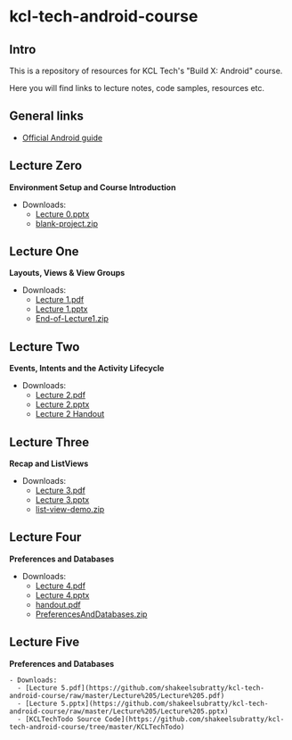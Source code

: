 # kcl-tech-android-course

## Intro

This is a repository of resources for KCL Tech's "Build X: Android" course.

Here you will find links to lecture notes, code samples, resources etc.

## General links

- [Official Android guide](https://developer.android.com/guide)

## Lecture Zero

**Environment Setup and Course Introduction**

- Downloads:
  - [Lecture 0.pptx](https://github.com/shakeelsubratty/kcl-tech-android-course/raw/master/Lecture%200/Lecture%200.pptx)
  - [blank-project.zip](https://github.com/shakeelsubratty/kcl-tech-android-course/raw/master/Lecture%200/Blank%20Project.zip)


## Lecture One

**Layouts, Views & View Groups**

- Downloads:
  - [Lecture 1.pdf](https://github.com/shakeelsubratty/kcl-tech-android-course/raw/master/Lecture%201/Lecture%201%20PDF.pdf)
  - [Lecture 1.pptx](https://github.com/shakeelsubratty/kcl-tech-android-course/raw/master/Lecture%201/Lecture%201.pptx)
  - [End-of-Lecture1.zip](https://github.com/shakeelsubratty/kcl-tech-android-course/raw/master/Lecture%201/End-of-Lecture%201%20Project.zip)

## Lecture Two

  **Events, Intents and the Activity Lifecycle**

  - Downloads:
    - [Lecture 2.pdf](https://github.com/shakeelsubratty/kcl-tech-android-course/raw/master/Lecture%202/Lecture%202.pdf)
    - [Lecture 2.pptx](https://github.com/shakeelsubratty/kcl-tech-android-course/raw/master/Lecture%202/Lecture%202.pptx)
    - [Lecture 2 Handout](https://github.com/shakeelsubratty/kcl-tech-android-course/raw/master/Lecture%202/handout%202.pdf)


## Lecture Three

  **Recap and ListViews**

  - Downloads:
    - [Lecture 3.pdf](https://github.com/shakeelsubratty/kcl-tech-android-course/raw/master/Lecture%203/Lecture%203%20.pdf)
    - [Lecture 3.pptx](https://github.com/shakeelsubratty/kcl-tech-android-course/raw/master/Lecture%203/Lecture%203%20.pptx)
    - [list-view-demo.zip](https://github.com/shakeelsubratty/kcl-tech-android-course/raw/master/Lecture%203/Android%20Lecture%203.zip)


## Lecture Four

  **Preferences and Databases**

  - Downloads:
    - [Lecture 4.pdf](https://github.com/shakeelsubratty/kcl-tech-android-course/raw/master/Lecture%204/Lecture%204.pdf)
    - [Lecture 4.pptx](https://github.com/shakeelsubratty/kcl-tech-android-course/raw/master/Lecture%204/Lecture%204.pptx)
    - [handout.pdf](https://github.com/shakeelsubratty/kcl-tech-android-course/raw/master/Lecture%204/handout.pdf)
    - [PreferencesAndDatabases.zip](https://github.com/shakeelsubratty/kcl-tech-android-course/raw/master/Lecture%204/PreferencesAndDatabases.zip)


## Lecture Five

  **Preferences and Databases**

    - Downloads:
      - [Lecture 5.pdf](https://github.com/shakeelsubratty/kcl-tech-android-course/raw/master/Lecture%205/Lecture%205.pdf)
      - [Lecture 5.pptx](https://github.com/shakeelsubratty/kcl-tech-android-course/raw/master/Lecture%205/Lecture%205.pptx)
      - [KCLTechTodo Source Code](https://github.com/shakeelsubratty/kcl-tech-android-course/tree/master/KCLTechTodo)
